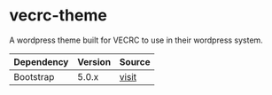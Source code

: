 # vecrc-theme

A wordpress theme built for VECRC to use in their wordpress system.

| Dependency | Version | Source
| ----------- | ----------- | ----------- |
| Bootstrap | 5.0.x | [visit](https://getbootstrap.com/docs/5.0/getting-started/introduction/)
